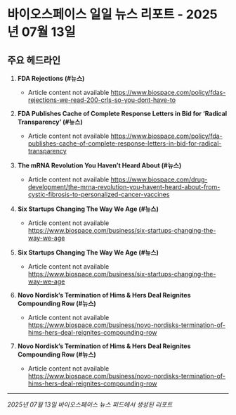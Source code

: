 # 바이오스페이스 일일 뉴스 리포트 - 2025년 07월 13일


## 주요 헤드라인

1. **FDA Rejections (#뉴스)**
   - Article content not available
   <https://www.biospace.com/policy/fdas-rejections-we-read-200-crls-so-you-dont-have-to>

2. **FDA Publishes Cache of Complete Response Letters in Bid for ‘Radical Transparency’ (#뉴스)**
   - Article content not available
   <https://www.biospace.com/policy/fda-publishes-cache-of-complete-response-letters-in-bid-for-radical-transparency>

3. **The mRNA Revolution You Haven’t Heard About (#뉴스)**
   - Article content not available
   <https://www.biospace.com/drug-development/the-mrna-revolution-you-havent-heard-about-from-cystic-fibrosis-to-personalized-cancer-vaccines>

4. **Six Startups Changing The Way We Age (#뉴스)**
   - Article content not available
   <https://www.biospace.com/business/six-startups-changing-the-way-we-age>

5. **Six Startups Changing The Way We Age (#뉴스)**
   - Article content not available
   <https://www.biospace.com/business/six-startups-changing-the-way-we-age>

6. **Novo Nordisk’s Termination of Hims & Hers Deal Reignites Compounding Row (#뉴스)**
   - Article content not available
   <https://www.biospace.com/business/novo-nordisks-termination-of-hims-hers-deal-reignites-compounding-row>

7. **Novo Nordisk’s Termination of Hims & Hers Deal Reignites Compounding Row (#뉴스)**
   - Article content not available
   <https://www.biospace.com/business/novo-nordisks-termination-of-hims-hers-deal-reignites-compounding-row>


---
*2025년 07월 13일 바이오스페이스 뉴스 피드에서 생성된 리포트*